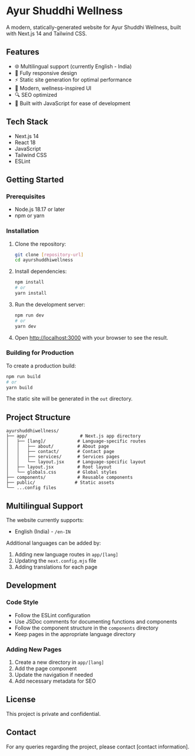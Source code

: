 # Ayur Shuddhi Wellness

A modern, statically-generated website for Ayur Shuddhi Wellness, built with Next.js 14 and Tailwind CSS.

## Features

- 🌐 Multilingual support (currently English - India)
- 📱 Fully responsive design
- ⚡ Static site generation for optimal performance
- 🎨 Modern, wellness-inspired UI
- 🔍 SEO optimized
- 🧩 Built with JavaScript for ease of development

## Tech Stack

- Next.js 14
- React 18
- JavaScript
- Tailwind CSS
- ESLint

## Getting Started

### Prerequisites

- Node.js 18.17 or later
- npm or yarn

### Installation

1. Clone the repository:
   ```bash
   git clone [repository-url]
   cd ayurshuddhiwellness
   ```

2. Install dependencies:
   ```bash
   npm install
   # or
   yarn install
   ```

3. Run the development server:
   ```bash
   npm run dev
   # or
   yarn dev
   ```

4. Open [http://localhost:3000](http://localhost:3000) with your browser to see the result.

### Building for Production

To create a production build:

```bash
npm run build
# or
yarn build
```

The static site will be generated in the `out` directory.

## Project Structure

```
ayurshuddhiwellness/
├── app/                    # Next.js app directory
│   ├── [lang]/            # Language-specific routes
│   │   ├── about/         # About page
│   │   ├── contact/       # Contact page
│   │   ├── services/      # Services pages
│   │   └── layout.jsx     # Language-specific layout
│   ├── layout.jsx         # Root layout
│   └── globals.css        # Global styles
├── components/            # Reusable components
├── public/               # Static assets
└── ...config files
```

## Multilingual Support

The website currently supports:
- English (India) - `/en-IN`

Additional languages can be added by:
1. Adding new language routes in `app/[lang]`
2. Updating the `next.config.mjs` file
3. Adding translations for each page

## Development

### Code Style

- Follow the ESLint configuration
- Use JSDoc comments for documenting functions and components
- Follow the component structure in the `components` directory
- Keep pages in the appropriate language directory

### Adding New Pages

1. Create a new directory in `app/[lang]`
2. Add the page component
3. Update the navigation if needed
4. Add necessary metadata for SEO

## License

This project is private and confidential.

## Contact

For any queries regarding the project, please contact [contact information].
